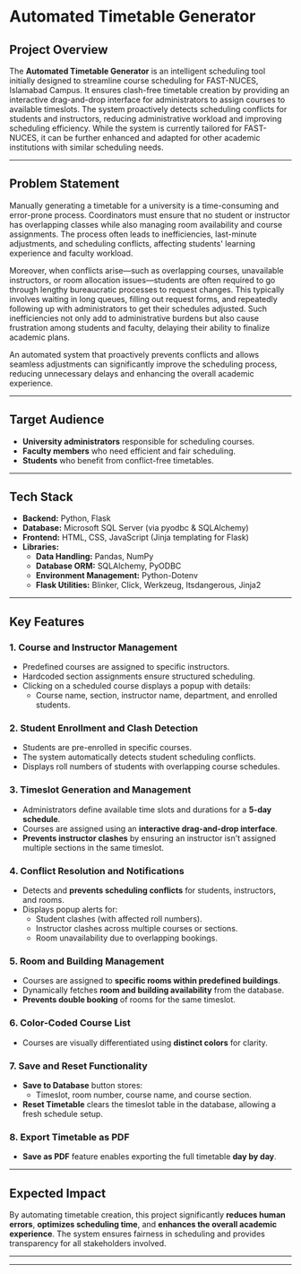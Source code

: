 # Automated Timetable Generator

## Project Overview
The **Automated Timetable Generator** is an intelligent scheduling tool initially designed to streamline course scheduling for FAST-NUCES, Islamabad Campus. It ensures clash-free timetable creation by providing an interactive drag-and-drop interface for administrators to assign courses to available timeslots. The system proactively detects scheduling conflicts for students and instructors, reducing administrative workload and improving scheduling efficiency. While the system is currently tailored for FAST-NUCES, it can be further enhanced and adapted for other academic institutions with similar scheduling needs.

--- 

## Problem Statement
Manually generating a timetable for a university is a time-consuming and error-prone process. Coordinators must ensure that no student or instructor has overlapping classes while also managing room availability and course assignments. The process often leads to inefficiencies, last-minute adjustments, and scheduling conflicts, affecting students' learning experience and faculty workload.

Moreover, when conflicts arise—such as overlapping courses, unavailable instructors, or room allocation issues—students are often required to go through lengthy bureaucratic processes to request changes. This typically involves waiting in long queues, filling out request forms, and repeatedly following up with administrators to get their schedules adjusted. Such inefficiencies not only add to administrative burdens but also cause frustration among students and faculty, delaying their ability to finalize academic plans.

An automated system that proactively prevents conflicts and allows seamless adjustments can significantly improve the scheduling process, reducing unnecessary delays and enhancing the overall academic experience.

---

## Target Audience
- **University administrators** responsible for scheduling courses.
- **Faculty members** who need efficient and fair scheduling.
- **Students** who benefit from conflict-free timetables.
---
## Tech Stack  
- **Backend:** Python, Flask 
- **Database:** Microsoft SQL Server (via pyodbc & SQLAlchemy)
- **Frontend:**  HTML, CSS, JavaScript (Jinja templating for Flask)
- **Libraries:**
  - **Data Handling:** Pandas, NumPy
  - **Database ORM:** SQLAlchemy, PyODBC
  - **Environment Management:** Python-Dotenv
  - **Flask Utilities:** Blinker, Click, Werkzeug, Itsdangerous, Jinja2
    
---

## Key Features

### 1. Course and Instructor Management  
- Predefined courses are assigned to specific instructors.  
- Hardcoded section assignments ensure structured scheduling.  
- Clicking on a scheduled course displays a popup with details:  
  - Course name, section, instructor name, department, and enrolled students.  

### 2. Student Enrollment and Clash Detection  
- Students are pre-enrolled in specific courses.  
- The system automatically detects student scheduling conflicts.  
- Displays roll numbers of students with overlapping course schedules.  

### 3. Timeslot Generation and Management  
- Administrators define available time slots and durations for a **5-day schedule**.  
- Courses are assigned using an **interactive drag-and-drop interface**.  
- **Prevents instructor clashes** by ensuring an instructor isn't assigned multiple sections in the same timeslot.  

### 4. Conflict Resolution and Notifications  
- Detects and **prevents scheduling conflicts** for students, instructors, and rooms.  
- Displays popup alerts for:  
  - Student clashes (with affected roll numbers).  
  - Instructor clashes across multiple courses or sections.  
  - Room unavailability due to overlapping bookings.  

### 5. Room and Building Management  
- Courses are assigned to **specific rooms within predefined buildings**.  
- Dynamically fetches **room and building availability** from the database.  
- **Prevents double booking** of rooms for the same timeslot.  

### 6. Color-Coded Course List  
- Courses are visually differentiated using **distinct colors** for clarity.  

### 7. Save and Reset Functionality  
- **Save to Database** button stores:  
  - Timeslot, room number, course name, and course section.  
- **Reset Timetable** clears the timeslot table in the database, allowing a fresh schedule setup.  

### 8. Export Timetable as PDF  
- **Save as PDF** feature enables exporting the full timetable **day by day**.  

---

## Expected Impact  
By automating timetable creation, this project significantly **reduces human errors**, **optimizes scheduling time**, and **enhances the overall academic experience**. The system ensures fairness in scheduling and provides transparency for all stakeholders involved.  

---
---  



